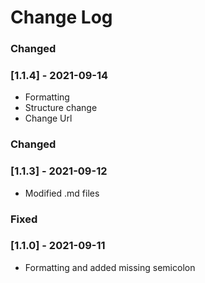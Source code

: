 # Change Log

### Changed
 
### [1.1.4] - 2021-09-14

- Formatting
- Structure change
- Change Url

### Changed
 
### [1.1.3] - 2021-09-12

- Modified .md files

### Fixed
 
### [1.1.0] - 2021-09-11

- Formatting and added missing semicolon
